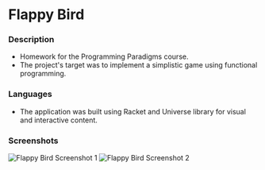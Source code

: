 # Flappy Bird

### Description

* Homework for the Programming Paradigms course.
* The project's target was to implement a simplistic game using functional programming.

### Languages

* The application was built using Racket and Universe library for visual and interactive content.

### Screenshots

![Flappy Bird Screenshot 1](https://i.imgur.com/bicEndp.png)
![Flappy Bird Screenshot 2](https://imgur.com/9tEoQfh.png)